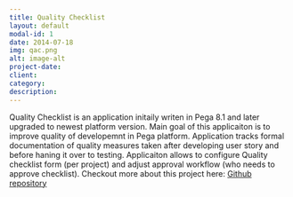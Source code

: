 ```yaml
---
title: Quality Checklist
layout: default
modal-id: 1
date: 2014-07-18
img: qac.png
alt: image-alt
project-date: 
client: 
category: 
description:
---
```


Quality Checklist is an application initaily writen in Pega 8.1 and later upgraded to newest platform version. Main goal of this applicaiton is to improve quality of developemnt in Pega platform. Application tracks formal documentation of quality measures taken after developing user story and before haning it over to testing. Applicaiton allows to configure Quality checklist form (per project) and adjust approval workflow (who needs to approve checklist). Checkout more about this project here: [Github repository](https://github.com/kamiljaneczek/QA-Checklist)


